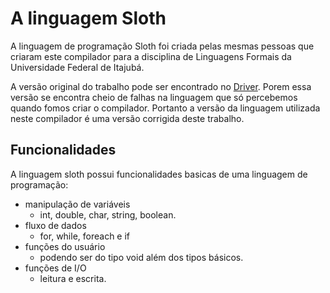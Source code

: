 # A linguagem Sloth
A linguagem de programação Sloth foi criada pelas mesmas pessoas que criaram este compilador para a disciplina de Linguagens Formais da Universidade Federal de Itajubá.

A versão original do trabalho pode ser encontrado no [Driver](https://drive.google.com/file/d/1wWserSxgik6Rae70MwhpcBzMxel4CF0-/view?usp=sharing). Porem essa versão se encontra cheio de falhas na linguagem que só percebemos quando fomos criar o compilador. Portanto a versão da linguagem utilizada neste compilador é uma versão corrigida deste trabalho.

## Funcionalidades
A linguagem sloth possui funcionalidades basicas de uma linguagem de programação:
- manipulação de variáveis
    - int, double, char, string, boolean.
- fluxo de dados
    - for, while, foreach e if
- funções do usuário
    - podendo ser do tipo void além dos tipos básicos.
- funções de I/O
    - leitura e escrita.